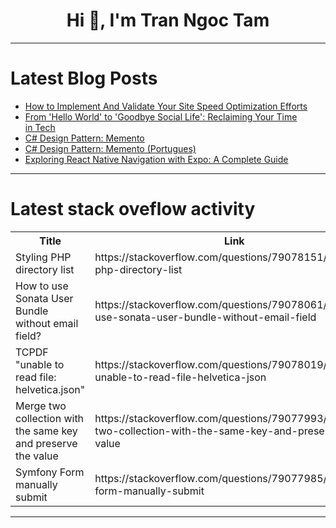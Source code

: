 <h1 align="center">Hi 👋, I'm Tran Ngoc Tam</h1>

---

# Latest Blog Posts 
<!-- BLOG-POST-LIST:START -->
- [How to Implement And Validate Your Site Speed Optimization Efforts](https://dev.to/pmbanugo/how-to-implement-and-validate-your-site-speed-optimization-efforts-90j)
- [From &#39;Hello World&#39; to &#39;Goodbye Social Life&#39;: Reclaiming Your Time in Tech](https://dev.to/techbalance_collective/from-hello-world-to-goodbye-social-life-reclaiming-your-time-in-tech-1fk)
- [C# Design Pattern: Memento](https://dev.to/juarezasjunior/c-design-pattern-memento-4jc)
- [C# Design Pattern: Memento &lpar;Portugues&rpar;](https://dev.to/juarezasjunior/c-design-pattern-memento-portugues-2a0e)
- [Exploring React Native Navigation with Expo: A Complete Guide](https://dev.to/vrinch/exploring-react-native-navigation-with-expo-a-complete-guide-4o91)
<!-- BLOG-POST-LIST:END -->

---

# Latest stack oveflow activity
<table>
  <tr><th>Title</th><th>Link</th></tr>
  <!-- STACKOVERFLOW:START --><tr><td>Styling PHP directory list</td><td>https://stackoverflow.com/questions/79078151/styling-php-directory-list</td></tr><tr><td>How to use Sonata User Bundle without email field?</td><td>https://stackoverflow.com/questions/79078061/how-to-use-sonata-user-bundle-without-email-field</td></tr><tr><td>TCPDF &quot;unable to read file: helvetica.json&quot;</td><td>https://stackoverflow.com/questions/79078019/tcpdf-unable-to-read-file-helvetica-json</td></tr><tr><td>Merge two collection with the same key and preserve the value</td><td>https://stackoverflow.com/questions/79077993/merge-two-collection-with-the-same-key-and-preserve-the-value</td></tr><tr><td>Symfony Form manually submit</td><td>https://stackoverflow.com/questions/79077985/symfony-form-manually-submit</td></tr><!-- STACKOVERFLOW:END -->
</table>

---


